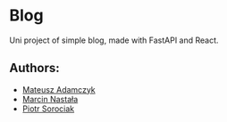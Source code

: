 # Blog
Uni project of simple blog, made with FastAPI and React.  
## Authors:  
* [Mateusz Adamczyk](https://github.com/mateada966)  
* [Marcin Nastała](https://github.com/Mar19981)  
* [Piotr Sorociak](https://github.com/piotsor166)
